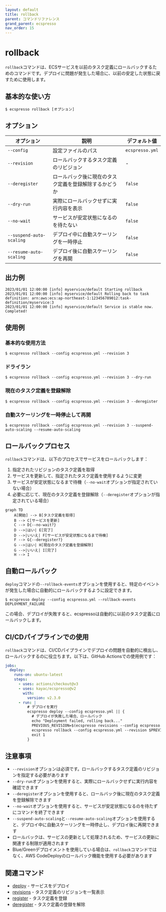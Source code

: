 ```yaml
---
layout: default
title: rollback
parent: コマンドリファレンス
grand_parent: ecspresso
nav_order: 15
---
```


# rollback

`rollback`コマンドは、ECSサービスを以前のタスク定義にロールバックするためのコマンドです。デプロイに問題が発生した場合に、以前の安定した状態に戻すために使用します。

## 基本的な使い方

```console
$ ecspresso rollback [オプション]
```

## オプション

| オプション | 説明 | デフォルト値 |
|------------|------|------------|
| `--config` | 設定ファイルのパス | `ecspresso.yml` |
| `--revision` | ロールバックするタスク定義のリビジョン | - |
| `--deregister` | ロールバック後に現在のタスク定義を登録解除するかどうか | `false` |
| `--dry-run` | 実際にロールバックせずに実行内容を表示 | `false` |
| `--no-wait` | サービスが安定状態になるのを待たない | `false` |
| `--suspend-auto-scaling` | デプロイ中に自動スケーリングを一時停止 | `false` |
| `--resume-auto-scaling` | デプロイ後に自動スケーリングを再開 | `false` |

## 出力例

```
2023/01/01 12:00:00 [info] myservice/default Starting rollback
2023/01/01 12:00:00 [info] myservice/default Rolling back to task definition: arn:aws:ecs:ap-northeast-1:123456789012:task-definition/myservice:3
2023/01/01 12:00:00 [info] myservice/default Service is stable now. Completed!
```

## 使用例

### 基本的な使用方法

```console
$ ecspresso rollback --config ecspresso.yml --revision 3
```

### ドライラン

```console
$ ecspresso rollback --config ecspresso.yml --revision 3 --dry-run
```

### 現在のタスク定義を登録解除

```console
$ ecspresso rollback --config ecspresso.yml --revision 3 --deregister
```

### 自動スケーリングを一時停止して再開

```console
$ ecspresso rollback --config ecspresso.yml --revision 3 --suspend-auto-scaling --resume-auto-scaling
```

## ロールバックプロセス

`rollback`コマンドは、以下のプロセスでサービスをロールバックします：

1. 指定されたリビジョンのタスク定義を取得
2. サービスを更新して、指定されたタスク定義を使用するように変更
3. サービスが安定状態になるまで待機（`--no-wait`オプションが指定されていない場合）
4. 必要に応じて、現在のタスク定義を登録解除（`--deregister`オプションが指定されている場合）

```mermaid
graph TD
    A[開始] --> B[タスク定義を取得]
    B --> C[サービスを更新]
    C --> D{--no-wait?}
    D -->|はい| E[完了]
    D -->|いいえ| F[サービスが安定状態になるまで待機]
    F --> G{--deregister?}
    G -->|はい| H[現在のタスク定義を登録解除]
    G -->|いいえ| I[完了]
    H --> I
```

## 自動ロールバック

`deploy`コマンドの`--rollback-events`オプションを使用すると、特定のイベントが発生した場合に自動的にロールバックするように設定できます。

```console
$ ecspresso deploy --config ecspresso.yml --rollback-events DEPLOYMENT_FAILURE
```

この場合、デプロイが失敗すると、ecspressoは自動的に以前のタスク定義にロールバックします。

## CI/CDパイプラインでの使用

`rollback`コマンドは、CI/CDパイプラインでデプロイの問題を自動的に検出し、ロールバックするのに役立ちます。以下は、GitHub Actionsでの使用例です：

```yaml
jobs:
  deploy:
    runs-on: ubuntu-latest
    steps:
      - uses: actions/checkout@v3
      - uses: kayac/ecspresso@v2
        with:
          version: v2.3.0
      - run: |
          # デプロイを実行
          ecspresso deploy --config ecspresso.yml || {
            # デプロイが失敗した場合、ロールバック
            echo "Deployment failed, rolling back..."
            PREVIOUS_REVISION=$(ecspresso revisions --config ecspresso.yml | sort -n | tail -2 | head -1)
            ecspresso rollback --config ecspresso.yml --revision $PREVIOUS_REVISION
            exit 1
          }
```

## 注意事項

- `--revision`オプションは必須です。ロールバックするタスク定義のリビジョンを指定する必要があります
- `--dry-run`オプションを使用すると、実際にロールバックせずに実行内容を確認できます
- `--deregister`オプションを使用すると、ロールバック後に現在のタスク定義を登録解除できます
- `--no-wait`オプションを使用すると、サービスが安定状態になるのを待たずにコマンドを終了できます
- `--suspend-auto-scaling`と`--resume-auto-scaling`オプションを使用すると、デプロイ中に自動スケーリングを一時停止し、デプロイ後に再開できます
- ロールバックは、サービスの更新として処理されるため、サービスの更新に関連する制限が適用されます
- Blue/Greenデプロイメントを使用している場合は、`rollback`コマンドではなく、AWS CodeDeployのロールバック機能を使用する必要があります

## 関連コマンド

- [deploy](./deploy.html) - サービスをデプロイ
- [revisions](./revisions.html) - タスク定義のリビジョンを一覧表示
- [register](./register.html) - タスク定義を登録
- [deregister](./deregister.html) - タスク定義の登録を解除
